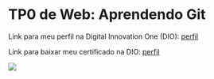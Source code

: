
<h1>TP0 de Web: Aprendendo Git</h1>

Link para meu perfil na Digital Innovation One (DIO):
<a href="https://web.digitalinnovation.one/users/marcusbuzette?tab=achievements">
  perfil
</a>

Link para baixar meu certificado na DIO:
<a href="https://certificates.digitalinnovation.one/0C2F542D">
  perfil
</a>

<img src="https://fegemo.github.io/cefet-web/images/medalha-curso-git-na-dio.png">